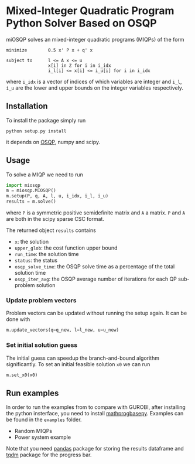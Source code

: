 # Mixed-Integer Quadratic Program Python Solver Based on OSQP

miOSQP solves an mixed-integer quadratic programs (MIQPs) of the form
```
minimize        0.5 x' P x + q' x

subject to      l <= A x <= u
                x[i] in Z for i in i_idx
                i_l[i] <= x[i] <= i_u[i] for i in i_idx
```
where `i_idx` is a vector of indices of which variables are integer and `i_l`, `i_u` are the lower and upper bounds on the integer variables respectively.


## Installation
To install the package simply run
```
python setup.py install
```
it depends on [OSQP](osqp.readthedocs.io), numpy and scipy.


## Usage
To solve a MIQP we need to run
```python
import miosqp
m = miosqp.MIOSQP()
m.setup(P, q, A, l, u, i_idx, i_l, i_u)
results = m.solve()
```
where `P` is a symmetric positive semidefinite matrix and `A` a matrix. 
`P` and `A` are both in the scipy sparse CSC format.

The returned object `results` contains 
-  `x`: the solution
-  `upper_glob`: the cost function upper bound
-  `run_time`: the solution time
-  `status`: the status
-  `osqp_solve_time`: the OSQP solve time as a percentage of the total solution time
-  `osqp_iter_avg`: the OSQP average number of iterations for each QP sub-problem solution


### Update problem vectors
Problem vectors can be updated without running the setup again. It can be done with
```python
m.update_vectors(q=q_new, l=l_new, u=u_new)
```

### Set initial solution guess
The initial guess can speedup the branch-and-bound algorithm significantly.
To set an initial feasible solution `x0` we can run
```python
m.set_x0(x0)
```



## Run examples
In order to run the examples from to compare with GUROBI, after installing the python insterface, you need to install [mathprogbasepy](https://github.com/bstellato/mathprogbasepy). Examples can be found in the `examples` folder.

-   Random MIQPs
-   Power system example

Note that you need [pandas](http://pandas.pydata.org/) package for storing the results dataframe and [tqdm](https://github.com/noamraph/tqdm) package for the progress bar.


<!-- ## Maximum number of iterations -->
<!-- For some problem instances, OSQP reaches the maximum number of iterations. In order to deal with them, they are dumped to different files in the `max_iter_examples` folder. In order to load them separately and solve them with OSQP, you can run `examples/run_maxiter_problem.py` file. -->
